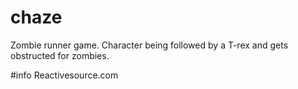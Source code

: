 # chaze
Zombie runner game. Character being followed by a T-rex and gets obstructed for zombies.

#info
Reactivesource.com
